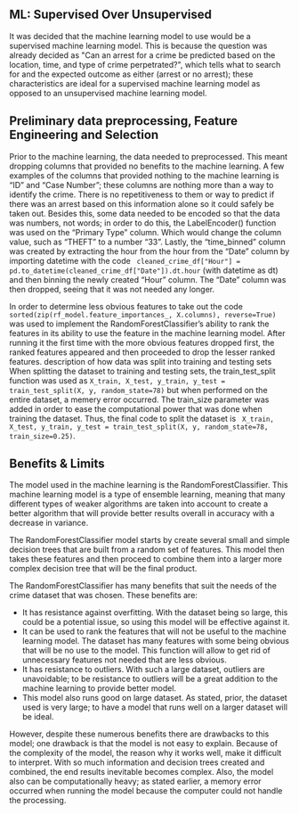 ## ML: Supervised Over Unsupervised

It was decided that the machine learning model to use would be a supervised machine learning model. This is because the question was already decided as "Can an arrest for a crime be predicted based on the location, time, and type of crime perpetrated?", which tells what to search for and the expected outcome as either (arrest or no arrest); these characteristics are ideal for a supervised machine learning model as opposed to an unsupervised machine learning model.


## Preliminary data preprocessing, Feature Engineering and Selection
Prior to the machine learning, the data needed to preprocessed. This meant dropping columns that provided no benefits to the machine learning. A few examples of the columns that provided nothing to the machine learning is “ID” and “Case Number”; these columns are nothing more than a way to identify the crime. There is no repetitiveness to them or way to predict if there was an arrest based on this information alone so it could safely be taken out. Besides this, some data needed to be encoded so that the data was numbers, not words; in order to do this, the LabelEncoder() function was used on the “Primary Type” column. Which would change the column value, such as “THEFT” to a number “33”. Lastly, the “time_binned” column was created by extracting the hour from the hour from the “Date” column by importing datetime with the code ``` cleaned_crime_df["Hour"] = pd.to_datetime(cleaned_crime_df["Date"]).dt.hour``` (with datetime as dt) and then binning the newly created “Hour” column. The “Date” column was then dropped, seeing that it was not needed any longer.

 
In order to determine less obvious features to take out the code ``` sorted(zip(rf_model.feature_importances_, X.columns), reverse=True)``` was used to implement the RandomForestClassifier’s ability to rank the features in its ability to use the feature in the machine learning model. After running it the first time with the more obvious features dropped first, the ranked features appeared and then proceeded to drop the lesser ranked features. 
description of how data was split into training and testing sets
When splitting the dataset to training and testing sets, the train_test_split function was used as ```X_train, X_test, y_train, y_test = train_test_split(X, y, random_state=78)``` but when performed on the entire dataset, a memery error occurred. The train_size parameter was added in order to ease the computational power that was done when training the dataset. Thus, the final code to split the dataset is ``` X_train, X_test, y_train, y_test = train_test_split(X, y, random_state=78, train_size=0.25)```.

## Benefits & Limits

The model used in the machine learning is the RandomForestClassifier. This machine learning model is a type of ensemble learning, meaning that many different types of weaker algorithms are taken into account to create a better algorithm that will provide better results overall in accuracy with a decrease in variance.  

The RandomForestClassifier model starts by create several small and simple decision trees that are built from a random set of features. This model then takes these features and then proceed to combine them into a larger more complex decision tree that will be the final product. 

The RandomForestClassifier has many benefits that suit the needs of the crime dataset that was chosen.
These benefits are:

* It has resistance against overfitting. With the dataset being so large, this could be a potential issue, so using this model will be effective against it. 
* It can be used to rank the features that will not be useful to the machine learning model. The dataset has many features with some being obvious that will be no use to the model. This function will allow to get rid of unnecessary features not needed that are less obvious.
* It has resistance to outliers. With such a large dataset, outliers are unavoidable; to be resistance to outliers will be a great addition to the machine learning to provide better model.
* This model also runs good on large dataset. As stated, prior, the dataset used is very large; to have a model that runs well on a larger dataset will be ideal.

However, despite these numerous benefits there are drawbacks to this model; one drawback is that the model is not easy to explain.  Because of the complexity of the model, the reason why it works well, make it difficult to interpret. With so much information and decision trees created and combined, the end results inevitable becomes complex.  Also, the model also can be computationally heavy; as stated earlier, a memory error occurred when running the model because the computer could not handle the processing.
 
